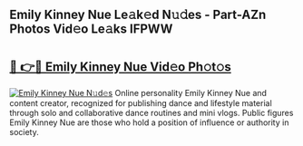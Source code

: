 ## Emily Kinney Nue Le𝚊k𝚎d N𝚞𝚍es - Part-AZn Photos Vid𝚎o Le𝚊ks IFPWW

# <h2><a href="http://fb7xagy.evod.top/?m=Emily+Kinney+Nue">🔗 👉🔴 Emily Kinney Nue Vid𝚎o Ph𝚘t𝚘s</a></h2>

[![Emily Kinney Nue N𝚞d𝚎s](https://i.imgur.com/8V9OHl7.gif)](http://fb7xagy.evod.top/?m=Emily+Kinney+Nue)
Online personality Emily Kinney Nue and content creator, recognized for publishing dance and lifestyle material through solo and collaborative dance routines and mini vlogs. Public figures Emily Kinney Nue are those who hold a position of influence or authority in society. 
